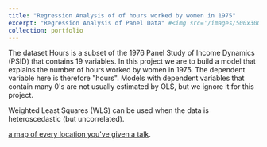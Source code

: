 ```yaml
---
title: "Regression Analysis of of hours worked by women in 1975"
excerpt: "Regression Analysis of Panel Data" #<img src='/images/500x300.png'>"
collection: portfolio
---
```


The dataset Hours is a subset of the 1976 Panel Study of Income Dynamics (PSID) that contains 19 variables. In this project we are to build a model that explains the number of hours worked by women in 1975. The dependent variable here is therefore "hours". Models with dependent variables that contain many 0's are not usually estimated by OLS, but we ignore it for this project. 

Weighted Least Squares (WLS) can be used when the data is heteroscedastic (but uncorrelated).


[a map of every location you've given a talk](https://alvee-611.github.io/talkmap.html).